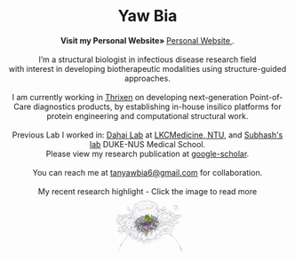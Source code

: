 
<br />
<p align="center">
  <h1 align="center">Yaw Bia</h1>

  <p align="center">
    <strong>Visit my Personal Website» </strong>
    <a href="https://yawbia.github.io/portfolio"> Personal Website </a>.
    <br />
    <br />
    I’m a structural biologist in infectious disease research field 
    <br />
    with interest in developing biotherapeutic modalities using structure-guided approaches. 
    <br />
    <br />
    I am currently working in <a href="https://www.thrixen.com" target="_blank" rel="noopener noreferrer"> Thrixen<a/> on developing next-generation Point-of-Care diagnostics products, by establishing in-house insilico platforms for protein engineering and computational structural work. 
    <br />
    <br />
    Previous Lab I worked in: <a href="https://blogs.ntu.edu.sg/dhlab/" target="_blank" rel="noopener noreferrer"> Dahai Lab</a> at <a href="https://www.ntu.edu.sg/medicine" target="_blank" rel="noopener noreferrer"> LKCMedicine, NTU</a>, and <a href="https://www.duke-nus.edu.sg/directory/detail/vasudevan-subhash" target="_blank" rel="noopener noreferrer">Subhash's lab<a/> DUKE-NUS Medical School. 
    <br />
    Please view my research publication at <a href="https://scholar.google.com/citations?user=vRS_sU4AAAAJ&hl=en&authuser=1" target="_blank" rel="noopener noreferrer"> google-scholar</a>. 
    <br />
    <br />
    You can reach me at <a href="mailto:tanyawbia6@gmail.com"> tanyawbia6@gmail.com</a> for collaboration.
    <br />
    <br />
    My recent research highlight - Click the image to read more
    <br />
    <a href="https://doi.org/10.1126/sciadv.add2536" target="_blank" rel="noopener noreferrer"><img src="./chikv-rc.gif" alt="HTML5 Icon" width="150" height="100"> </a>
  </p>
</p>


<!---
yawbia/yawbia is a ✨ special ✨ repository because its `README.md` (this file) appears on your GitHub profile.
You can click the Preview link to take a look at your changes.
--->
